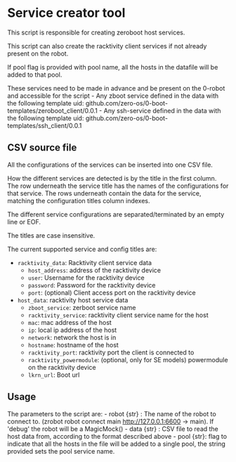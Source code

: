 # Service creator tool

This script is responsible for creating zeroboot host services.

This script can also create the racktivity client services if not already present on the robot.

If pool flag is provided with pool name, all the hosts in the datafile will be added to that pool.

These services need to be made in advance and be present on the 0-robot and accessible for the script
    - Any zboot service defined in the data with the following template uid: github.com/zero-os/0-boot-templates/zeroboot_client/0.0.1
    - Any ssh-service defined in the data with the following template uid: github.com/zero-os/0-boot-templates/ssh_client/0.0.1

## CSV source file

All the configurations of the services can be inserted into one CSV file.

How the different services are detected is by the title in the first column.
The row underneath the service title has the names of the configurations for that service.
The rows underneath contain the data for the service, matching the configuration titles column indexes.

The different service configurations are separated/terminated by an empty line or EOF.

The titles are case insensitive.

The current supported service and config titles are:
 - `racktivity_data`: Racktivity client service data
    - `host_address`: address of the racktivity device
    - `user`: Username for the racktivity device
    - `password`: Password for the racktivity device
    - `port`: (optional) Client access port on the racktivity device 
 - `host_data`: racktivity host service data
    - `zboot_service`: zerboot service name
    - `racktivity_service`: racktivity client service name for the host
    - `mac`: mac address of the host
    - `ip`: local ip address of the host
    - `network`: network the host is in
    - `hostname`: hostname of the host
    - `racktivity_port`: racktivity port the client is connected to
    - `racktivity_powermodule`: (optional, only for SE models) powermodule on the racktivity device
    - `lkrn_url`: Boot url

## Usage

The parameters to the script are:
    - robot {str} : The name of the robot to connect to. (zrobot robot connect main http://127.0.0.1:6600 -> main). If 'debug' the robot will be a MagicMock()
    - data {str} : CSV file to read the host data from, according to the format described above
    - pool {str}: flag to indicate that all the hosts in the file will be added to a single pool, the string provided sets the pool service name.

